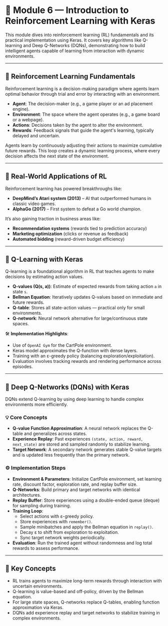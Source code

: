 # 🧠 Module 6 — Introduction to Reinforcement Learning with Keras

This module dives into reinforcement learning (RL) fundamentals and its practical implementation using Keras. It covers key algorithms like Q-learning and Deep Q-Networks (DQNs), demonstrating how to build intelligent agents capable of learning from interaction with dynamic environments.

---

## 🔁 Reinforcement Learning Fundamentals

Reinforcement learning is a decision-making paradigm where agents learn optimal behavior through trial and error by interacting with an environment.

- **Agent**: The decision-maker (e.g., a game player or an ad placement engine).
- **Environment**: The space where the agent operates (e.g., a game board or a webpage).
- **Actions**: Decisions taken by the agent to alter the environment.
- **Rewards**: Feedback signals that guide the agent's learning, typically delayed and uncertain.

Agents learn by continuously adjusting their actions to maximize cumulative future rewards. This loop creates a dynamic learning process, where every decision affects the next state of the environment.

---

## 🧩 Real-World Applications of RL

Reinforcement learning has powered breakthroughs like:

- **DeepMind’s Atari system (2013)** – AI that outperformed humans in classic video games.
- **AlphaGo (2017)** – First system to defeat a Go world champion.

It’s also gaining traction in business areas like:

- **Recommendation systems** (rewards tied to prediction accuracy)
- **Marketing optimization** (clicks or revenue as feedback)
- **Automated bidding** (reward-driven budget efficiency)

---

## 🧮 Q-Learning with Keras

Q-learning is a foundational algorithm in RL that teaches agents to make decisions by estimating action values.

- **Q-values (Q(s, a))**: Estimate of expected rewards from taking action `a` in state `s`.
- **Bellman Equation**: Iteratively updates Q-values based on immediate and future rewards.
- **Q-table**: Stores all state-action values — practical only for small environments.
- **Q-network**: Neural network alternative for large/continuous state spaces.

🛠 **Implementation Highlights**:

- Use of `OpenAI Gym` for the CartPole environment.
- Keras model approximates the Q-function with dense layers.
- Training with an ε-greedy policy (balancing exploration/exploitation).
- Evaluation involves tracking rewards and rendering performance across episodes.

---

## 🧠 Deep Q-Networks (DQNs) with Keras

DQNs extend Q-learning by using deep learning to handle complex environments more efficiently.

### 💡 Core Concepts

- **Q-value Function Approximation**: A neural network replaces the Q-table and generalizes across states.
- **Experience Replay**: Past experiences `(state, action, reward, next_state)` are stored and sampled randomly to stabilize learning.
- **Target Network**: A secondary network generates stable Q-value targets and is updated less frequently than the primary network.

### ⚙️ Implementation Steps

- **Environment & Parameters**: Initialize CartPole environment, set learning rate, discount factor, exploration rate, and replay buffer size.
- **Q-Networks**: Build primary and target networks with identical architectures.
- **Replay Buffer**: Store experiences using a double-ended queue (deque) for sampling during training.
- **Training Loop**:
  - Select actions with ε-greedy policy.
  - Store experiences with `remember()`.
  - Sample minibatches and apply the Bellman equation in `replay()`.
  - Decay ε to shift from exploration to exploitation.
  - Sync target network weights periodically.
- **Evaluation**: Run the trained agent without randomness and log total rewards to assess performance.

---

## 🧩 Key Concepts

- RL trains agents to maximize long-term rewards through interaction with uncertain environments.
- Q-learning is value-based and off-policy, driven by the Bellman equation.
- For large state spaces, Q-networks replace Q-tables, enabling function approximation via Keras.
- DQNs add experience replay and target networks to stabilize training in complex environments.
